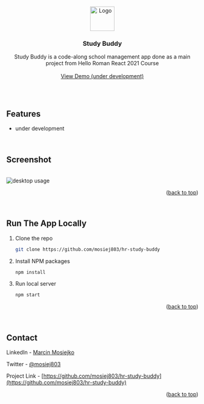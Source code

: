 <a name="readme-top"></a>

<!-- PROJECT LOGO -->
<br />
<div align="center">
     <a href="https://study-buddy-hr.netlify.app/">
    <img src="https://github.com/mosiej803/hr-study-buddy/blob/main/public/favicon.png" alt="Logo" width="64" height="64">
  </a>

<h3 align="center">Study Buddy</h3>

  <p align="center">
    Study Buddy is a code-along school management app done as a main project from Hello Roman React 2021 Course
    <br />
    <br />
    <a href="https://study-buddy-hr.netlify.app/">View Demo (under development)</a>
  </p>
</div>

<br />
<br />

<!-- FEATURES -->
## Features

* under development

<br />

<!-- SCREENSHOTS -->

## Screenshot
<br />
<img src="https://github.com/mosiej803/hr-study-buddy/blob/main/src/assets/screenshots/screenshot_1.png" alt="desktop usage" />

<p align="right">(<a href="#readme-top">back to top</a>)</p>
<br />



<!-- RUN LOCALLY -->
## Run The App Locally

1. Clone the repo
   ```sh
   git clone https://github.com/mosiej803/hr-study-buddy
   ```
2. Install NPM packages
   ```sh
   npm install
   ```
3. Run local server
   ```sh
   npm start
   ```

<p align="right">(<a href="#readme-top">back to top</a>)</p>
<br />


<!-- CONTACT -->
## Contact

LinkedIn - [Marcin Mosiejko](https://www.linkedin.com/in/marcin-mosiejko-45937051/)

Twitter - [@mosiej803](https://twitter.com/mosiej803)

Project Link - [https://github.com/mosiej803/hr-study-buddy](https://github.com/mosiej803/hr-study-buddy)

<p align="right">(<a href="#readme-top">back to top</a>)</p>



<!-- LINKS -->

[Javascript]: https://img.shields.io/badge/JavaScript-323330?style=for-the-badge&logo=javascript&logoColor=F7DF1E
[Javascript-url]: https://www.javascript.com/

[CSS3]: https://img.shields.io/badge/CSS3-1572B6?style=for-the-badge&logo=css3&logoColor=white
[CSS3-url]: https://www.w3.org/Style/CSS/Overview.en.html

[SASS]: https://img.shields.io/badge/Sass-CC6699?style=for-the-badge&logo=sass&logoColor=white
[SASS-url]: https://sass-lang.com/

[HTML5]: https://img.shields.io/badge/HTML5-E34F26?style=for-the-badge&logo=html5&logoColor=white
[HTML5-url]: https://html5.org/

[MVC Architecture]: https://img.shields.io/badge/MVC-Architecture-green?style=for-the-badge
[MVC-url]: https://www.freecodecamp.org/news/the-model-view-controller-pattern-mvc-architecture-and-frameworks-explained/

